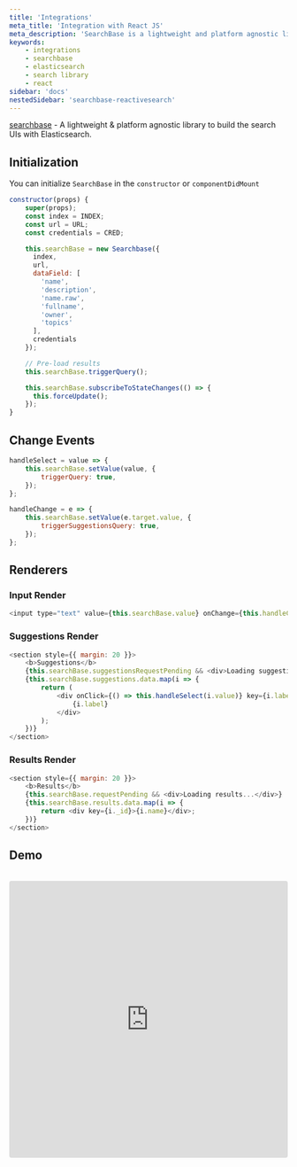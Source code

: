 ```yaml
---
title: 'Integrations'
meta_title: 'Integration with React JS'
meta_description: 'SearchBase is a lightweight and platform agnostic library that provides scaffolding to create search experiences powered by Elasticsearch.'
keywords:
    - integrations
    - searchbase
    - elasticsearch
    - search library
    - react
sidebar: 'docs'
nestedSidebar: 'searchbase-reactivesearch'
---
```


[searchbase](https://github.com/appbaseio/searchbase) - A lightweight & platform agnostic library to build the search UIs with Elasticsearch.

## Initialization
You can initialize `SearchBase` in the `constructor` or `componentDidMount`

```js
constructor(props) {
    super(props);
    const index = INDEX;
    const url = URL;
    const credentials = CRED;

    this.searchBase = new Searchbase({
      index,
      url,
      dataField: [
        'name',
        'description',
        'name.raw',
        'fullname',
        'owner',
        'topics'
      ],
      credentials
    });

    // Pre-load results
    this.searchBase.triggerQuery();

    this.searchBase.subscribeToStateChanges(() => {
      this.forceUpdate();
    });
}
```

## Change Events

```js
handleSelect = value => {
	this.searchBase.setValue(value, {
		triggerQuery: true,
	});
};

handleChange = e => {
	this.searchBase.setValue(e.target.value, {
		triggerSuggestionsQuery: true,
	});
};
```

## Renderers
### Input Render

```js
<input type="text" value={this.searchBase.value} onChange={this.handleChange} />
```

### Suggestions Render

```js
<section style={{ margin: 20 }}>
	<b>Suggestions</b>
	{this.searchBase.suggestionsRequestPending && <div>Loading suggestions...</div>}
	{this.searchBase.suggestions.data.map(i => {
		return (
			<div onClick={() => this.handleSelect(i.value)} key={i.label}>
				{i.label}
			</div>
		);
	})}
</section>
```

### Results Render

```js
<section style={{ margin: 20 }}>
	<b>Results</b>
	{this.searchBase.requestPending && <div>Loading results...</div>}
	{this.searchBase.results.data.map(i => {
		return <div key={i._id}>{i.name}</div>;
	})}
</section>
```

## Demo
<br />

<iframe src="https://codesandbox.io/embed/github/appbaseio/searchbase/tree/master/packages/searchbase/examples/with-react" style="width:100%; height:500px; border:0; border-radius: 4px; overflow:hidden;" sandbox="allow-modals allow-forms allow-popups allow-scripts allow-same-origin"></iframe>
